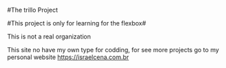 #The trillo Project

#This project is only for learning for the flexbox#

This is not a real organization

This site no have my own type for codding, for see more projects go to my personal website
https://israelcena.com.br